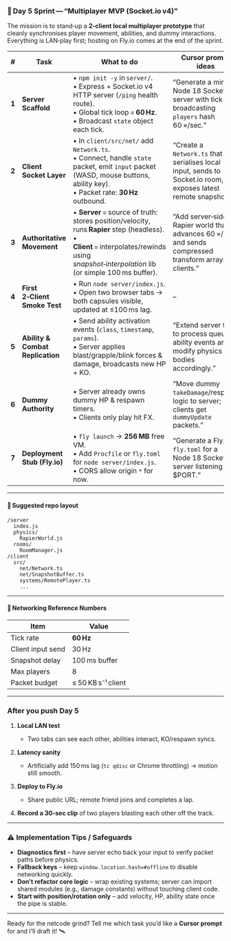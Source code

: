 ### 🎯 Day 5 Sprint — “Multiplayer MVP (Socket.io v4)”

The mission is to stand‑up a **2‑client local multiplayer prototype** that cleanly synchronises player movement, abilities, and dummy interactions.  Everything is LAN‑play first; hosting on Fly.io comes at the end of the sprint.

| #     | Task                             | What to do                                                                                                                                                                                      | Cursor prompt ideas                                                                                                |
| ----- | -------------------------------- | ----------------------------------------------------------------------------------------------------------------------------------------------------------------------------------------------- | ------------------------------------------------------------------------------------------------------------------ |
| **1** | **Server Scaffold**              | • `npm init -y` in `server/`.<br>• Express + Socket.io v4 HTTP server (`/ping` health route).<br>• Global tick loop = **60 Hz**.<br>• Broadcast `state` object each tick.                       | “Generate a minimal Node 18 Socket.io server with tick loop broadcasting `players` hash 60 ×/sec.”                 |
| **2** | **Client Socket Layer**          | • In `client/src/net/` add `Network.ts`.<br>• Connect, handle `state` packet, emit `input` packet (WASD, mouse buttons, ability key).<br>• Packet rate: **30 Hz** outbound.                     | “Create a `Network.ts` that serialises local input, sends to Socket.io room, and exposes latest remote snapshots.” |
| **3** | **Authoritative Movement**       | • **Server** = source of truth: stores position/velocity, runs **Rapier** step (headless).<br>• **Client** = interpolates/rewinds using *snapshot‑interpolation* lib (or simple 100 ms buffer). | “Add server‑side Rapier world that advances 60 ×/sec and sends compressed transform arrays to clients.”            |
| **4** | **First 2‑Client Smoke Test**    | • Run `node server/index.js`.<br>• Open two browser tabs → both capsules visible, updated at ≤100 ms lag.                                                                                       | –                                                                                                                  |
| **5** | **Ability & Combat Replication** | • Send ability activation events (`class`, `timestamp`, `params`).<br>• Server applies blast/grapple/blink forces & damage, broadcasts new HP + KO.                                             | “Extend server tick to process queued ability events and modify physics bodies accordingly.”                       |
| **6** | **Dummy Authority**              | • Server already owns dummy HP & respawn timers.<br>• Clients only play hit FX.                                                                                                                 | “Move dummy `takeDamage`/respawn logic to server; clients get `dummyUpdate` packets.”                              |
| **7** | **Deployment Stub (Fly.io)**     | • `fly launch` → **256 MB** free VM.<br>• Add `Procfile` or `fly.toml` for `node server/index.js`.<br>• CORS allow origin `*` for now.                                                          | “Generate a Fly.io `fly.toml` for a Node 18 Socket.io server listening on \$PORT.”                                 |

---

#### 💾 Suggested repo layout

```
/server
  index.js
  physics/
    RapierWorld.js
  rooms/
    RoomManager.js
/client
  src/
    net/Network.ts
    net/SnapshotBuffer.ts
    systems/RemotePlayer.ts
    ...
```

---

#### 🔢 Networking Reference Numbers

| Item              | Value              |
| ----------------- | ------------------ |
| Tick rate         | **60 Hz**          |
| Client input send | 30 Hz              |
| Snapshot delay    | 100 ms buffer      |
| Max players       | 8                  |
| Packet budget     | ≤ 50 KB s⁻¹ client |

---

### After you push Day 5

1. **Local LAN test**

   * Two tabs can see each other, abilities interact, KO/respawn syncs.
2. **Latency sanity**

   * Artificially add 150 ms lag (`tc qdisc` or Chrome throttling) → motion still smooth.
3. **Deploy to Fly.io**

   * Share public URL; remote friend joins and completes a lap.
4. **Record a 30‑sec clip** of two players blasting each other off the track.

---

### ⚠️ Implementation Tips / Safeguards

* **Diagnostics first** – have server echo back your input to verify packet paths before physics.
* **Fallback keys** – keep `window.location.hash=#offline` to disable networking quickly.
* **Don’t refactor core logic** – wrap existing systems; server can import shared modules (e.g., damage constants) without touching client code.
* **Start with position/rotation only** – add velocity, HP, ability state once the pipe is stable.

---

Ready for the netcode grind?
Tell me which task you’d like a **Cursor prompt** for and I’ll draft it! 🛰️
